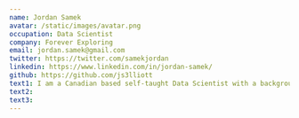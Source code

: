 ```yaml
---
name: Jordan Samek
avatar: /static/images/avatar.png
occupation: Data Scientist
company: Forever Exploring
email: jordan.samek@gmail.com
twitter: https://twitter.com/samekjordan
linkedin: https://www.linkedin.com/in/jordan-samek/
github: https://github.com/js3lliott
text1: I am a Canadian based self-taught Data Scientist with a background in Biology & Computer Science. I am passionate about Data Science and Machine Learning. I'm fascinated with what machine learning can do and can't wait to keep exploring.
text2:
text3:
---
```

